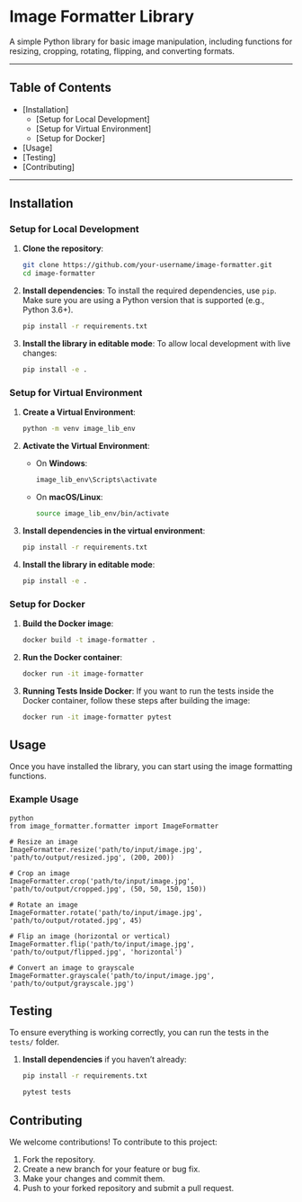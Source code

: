 # Image Formatter Library

A simple Python library for basic image manipulation, including functions for resizing, cropping, rotating, flipping, and converting formats.

---

## Table of Contents

- [Installation]
  - [Setup for Local Development]
  - [Setup for Virtual Environment]
  - [Setup for Docker]
- [Usage]
- [Testing]
- [Contributing]

---

## Installation

### Setup for Local Development

1. **Clone the repository**:
   ```bash
   git clone https://github.com/your-username/image-formatter.git
   cd image-formatter
   ```

2. **Install dependencies**:
   To install the required dependencies, use `pip`. Make sure you are using a Python version that is supported (e.g., Python 3.6+).

   ```bash
   pip install -r requirements.txt
   ```
   
3. **Install the library in editable mode**:
   To allow local development with live changes:
   ```bash
   pip install -e .
   ```

### Setup for Virtual Environment

1. **Create a Virtual Environment**:
   ```bash
   python -m venv image_lib_env
   ```

2. **Activate the Virtual Environment**:
   - On **Windows**:
     ```bash
     image_lib_env\Scripts\activate
     ```
   - On **macOS/Linux**:
     ```bash
     source image_lib_env/bin/activate
     ```
3. **Install dependencies in the virtual environment**:
   ```bash
   pip install -r requirements.txt
   ```

4. **Install the library in editable mode**:
   ```bash
   pip install -e .
   ```

### Setup for Docker

1. **Build the Docker image**:
   ```bash
   docker build -t image-formatter .
   ```

2. **Run the Docker container**:
   ```bash
   docker run -it image-formatter
   ```
   
3. **Running Tests Inside Docker**:
   If you want to run the tests inside the Docker container, follow these steps after building the image:
   ```bash
   docker run -it image-formatter pytest
   ```
   
## Usage

Once you have installed the library, you can start using the image formatting functions.

### Example Usage
```
python
from image_formatter.formatter import ImageFormatter

# Resize an image
ImageFormatter.resize('path/to/input/image.jpg', 'path/to/output/resized.jpg', (200, 200))

# Crop an image
ImageFormatter.crop('path/to/input/image.jpg', 'path/to/output/cropped.jpg', (50, 50, 150, 150))

# Rotate an image
ImageFormatter.rotate('path/to/input/image.jpg', 'path/to/output/rotated.jpg', 45)

# Flip an image (horizontal or vertical)
ImageFormatter.flip('path/to/input/image.jpg', 'path/to/output/flipped.jpg', 'horizontal')

# Convert an image to grayscale
ImageFormatter.grayscale('path/to/input/image.jpg', 'path/to/output/grayscale.jpg')
```

## Testing

To ensure everything is working correctly, you can run the tests in the `tests/` folder.

1. **Install dependencies** if you haven’t already:
   ```bash
   pip install -r requirements.txt
   
   pytest tests
   ```
   
## Contributing

We welcome contributions! To contribute to this project:

1. Fork the repository.
2. Create a new branch for your feature or bug fix.
3. Make your changes and commit them.
4. Push to your forked repository and submit a pull request.
